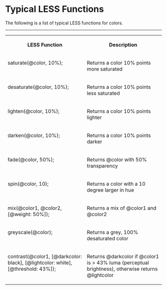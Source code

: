 <!-- copy27e2dca36abf4e0b95bec39c73ad8f29 -->

# Typical LESS Functions

The following is a list of typical LESS functions for colors.



****


<table>
<tr>
<th valign="top">

LESS Function

</th>
<th valign="top">

Description

</th>
</tr>
<tr>
<td valign="top">

saturate\(@color, 10%\);

</td>
<td valign="top">

Returns a color 10% points more saturated

</td>
</tr>
<tr>
<td valign="top">

desaturate\(@color, 10%\);

</td>
<td valign="top">

Returns a color 10% points less saturated

</td>
</tr>
<tr>
<td valign="top">

lighten\(@color, 10%\);

</td>
<td valign="top">

Returns a color 10% points lighter

</td>
</tr>
<tr>
<td valign="top">

darken\(@color, 10%\);

</td>
<td valign="top">

Returns a color 10% points darker

</td>
</tr>
<tr>
<td valign="top">

fade\(@color, 50%\);

</td>
<td valign="top">

Returns @color with 50% transparency

</td>
</tr>
<tr>
<td valign="top">

spin\(@color, 10\);

</td>
<td valign="top">

Returns a color with a 10 degree larger in hue

</td>
</tr>
<tr>
<td valign="top">

mix\(@color1, @color2, \[@weight: 50%\]\);

</td>
<td valign="top">

Returns a mix of @color1 and @color2

</td>
</tr>
<tr>
<td valign="top">

greyscale\(@color\);

</td>
<td valign="top">

Returns a grey, 100% desaturated color

</td>
</tr>
<tr>
<td valign="top">

contrast\(@color1, \[@darkcolor: black\], \[@lightcolor: white\], \[@threshold: 43%\]\);

</td>
<td valign="top">

Returns @darkcolor if @color1 is \> 43% luma \(perceptual brightness\), otherwise returns @lightcolor

</td>
</tr>
</table>


